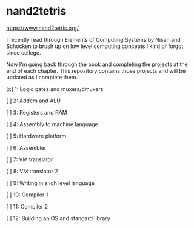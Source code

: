 # nand2tetris

https://www.nand2tetris.org/

I recently read through Elements of Computing Systems by Nisan and Schocken to brush up on low level computing concepts I kind of forgot since college.

Now I'm going back through the book and completing the projects at the end of each chapter. This repository contains those projects and will be updated as I complete them.

[x] 1: Logic gates and muxers/dmuxers

[ ] 2: Adders and ALU

[ ] 3: Registers and RAM

[ ] 4: Assembly to machine language

[ ] 5: Hardware platform

[ ] 6: Assembler

[ ] 7: VM translator

[ ] 8: VM translator 2

[ ] 9: Writing in a igh level language

[ ] 10: Compiler 1

[ ] 11: Compiler 2

[ ] 12: Building an OS and standard library

